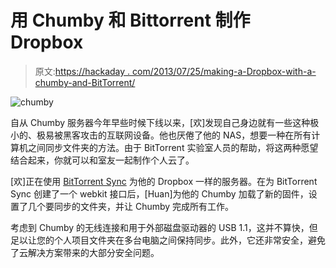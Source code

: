 # 用 Chumby 和 Bittorrent 制作 Dropbox

> 原文:[https://hackaday . com/2013/07/25/making-a-Dropbox-with-a-chumby-and-BitTorrent/](https://hackaday.com/2013/07/25/making-a-dropbox-with-a-chumby-and-bittorrent/)

![chumby](../Images/04d472d62aa8699751330d99ff6d93b4.png)

自从 Chumby 服务器今年早些时候下线以来，[欢]发现自己身边就有一些这种极小的、极易被黑客攻击的互联网设备。他也厌倦了他的 NAS，想要一种在所有计算机之间同步文件夹的方法。由于 BitTorrent 实验室人员的帮助，将这两种愿望结合起来，你就可以和室友一起制作个人云了。

[欢]正在使用 [BitTorrent Sync](http://labs.bittorrent.com/experiments/sync.html) 为他的 Dropbox 一样的服务器。在为 BitTorrent Sync 创建了一个 webkit 接口后，[Huan]为他的 Chumby 加载了新的固件，设置了几个要同步的文件夹，并让 Chumby 完成所有工作。

考虑到 Chumby 的无线连接和用于外部磁盘驱动器的 USB 1.1，这并不算快，但足以让您的个人项目文件夹在多台电脑之间保持同步。此外，它还非常安全，避免了云解决方案带来的大部分安全问题。